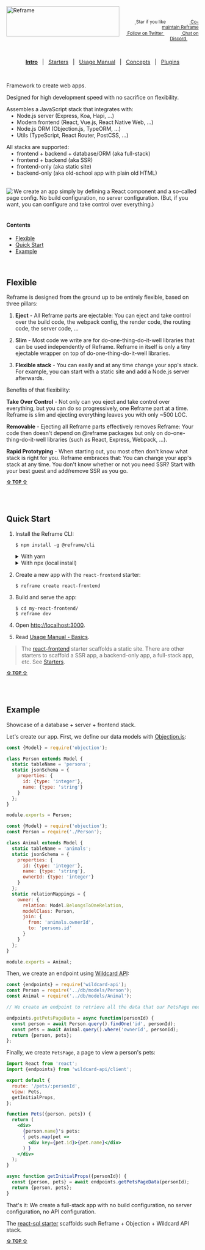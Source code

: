 <!---






    WARNING, READ THIS.
    This is a computed file. Do not edit.
    Edit `/docs/intro.template.md` instead.












    WARNING, READ THIS.
    This is a computed file. Do not edit.
    Edit `/docs/intro.template.md` instead.












    WARNING, READ THIS.
    This is a computed file. Do not edit.
    Edit `/docs/intro.template.md` instead.












    WARNING, READ THIS.
    This is a computed file. Do not edit.
    Edit `/docs/intro.template.md` instead.












    WARNING, READ THIS.
    This is a computed file. Do not edit.
    Edit `/docs/intro.template.md` instead.






-->
<a href="/../../#readme">
    <img align="left" src="https://github.com/reframejs/reframe/raw/master/docs/images/logo-with-title-and-slogan.min.svg?sanitize=true" width=296 height=79 style="max-width:100%;" alt="Reframe"/>
</a>
<br/>
<p align="right">
    <sup>
        <a href="#">
            <img
              src="https://github.com/reframejs/reframe/raw/master/docs/images/star.svg?sanitize=true"
              width="16"
              height="12"
            >
        </a>
        Star if you like
        &nbsp;&nbsp;&nbsp;&nbsp;
        &nbsp;&nbsp;&nbsp;&nbsp;
        &nbsp;&nbsp;
        <a href="https://github.com/reframejs/reframe/blob/master/contributing.md">
            <img
              src="https://github.com/reframejs/reframe/raw/master/docs/images/biceps.min.svg?sanitize=true"
              width="16"
              height="14"
            >
            Co-maintain Reframe
        </a>
    </sup>
    <br/>
    <sup>
        <a href="https://twitter.com/reframejs">
            <img
              src="https://github.com/reframejs/reframe/raw/master/docs/images/tw.svg?sanitize=true"
              width="15"
              height="13"
            >
            Follow on Twitter
        </a>
        &nbsp;&nbsp;&nbsp;&nbsp;&nbsp;
        &nbsp;&nbsp;
        <a href="https://discord.gg/kqXf65G">
            <img
              src="https://github.com/reframejs/reframe/raw/master/docs/images/chat.svg?sanitize=true"
              width="14"
              height="10"
            >
            Chat on Discord
        </a>
        &nbsp;&nbsp;&nbsp;&nbsp;
        &nbsp;&nbsp;&nbsp;&nbsp;
    </sup>
</p>
&nbsp;
<p align='center'><a href="/../../#readme"><b>Intro</b></a> &nbsp; | &nbsp; <a href="/docs/starters.md#readme">Starters</a> &nbsp; | &nbsp; <a href="/docs/usage-manual.md#readme">Usage Manual</a> &nbsp; | &nbsp; <a href="/docs/concepts.md#readme">Concepts</a> &nbsp; | &nbsp; <a href="/docs/plugins.md#readme">Plugins</a></p>
&nbsp;

Framework to create web apps.

Designed for high development speed with no sacrifice on flexibility.

Assembles a JavaScript stack that integrates with:
<br/> &nbsp;&nbsp;&nbsp;&#8226;&nbsp;
Node.js server (Express, Koa, Hapi, ...)
<br/> &nbsp;&nbsp;&nbsp;&#8226;&nbsp;
Modern frontend (React, Vue.js, React Native Web, ...)
<br/> &nbsp;&nbsp;&nbsp;&#8226;&nbsp;
Node.js ORM (Objection.js, TypeORM, ...)
<br/> &nbsp;&nbsp;&nbsp;&#8226;&nbsp;
Utils (TypeScript, React Router, PostCSS, ...)

All stacks are supported:
<br/> &nbsp;&nbsp;&nbsp;&#8226;&nbsp;
frontend + backend + database/ORM (aka full-stack)
<br/> &nbsp;&nbsp;&nbsp;&#8226;&nbsp;
frontend + backend (aka SSR)
<br/> &nbsp;&nbsp;&nbsp;&#8226;&nbsp;
frontend-only (aka static site)
<br/> &nbsp;&nbsp;&nbsp;&#8226;&nbsp;
backend-only (aka old-school app with plain old HTML)

<br/>

<a href="/examples/simple/pages/welcome.config.js" target="_blank">
<img src='https://github.com/reframejs/reframe/raw/master/docs/images/previews/welcome.png?sanitize=true' align="left"/>
</a>
We create an app simply by defining a React component and a so-called page config.
No build configuration,
no server configuration.
(But, if you want, you can configure and take control over everything.)

<br/>
<br/>

#### Contents

 - [Flexible](#flexible)
 - [Quick Start](#quick-start)
 - [Example](#example)

<br/>

## Flexible

Reframe is designed from the ground up to be entirely flexible,
based on three pillars:

1. **Eject** -
   All Reframe parts are ejectable:
   You can eject and take control over
   the build code,
   the webpack config,
   the render code,
   the routing code,
   the server code,
   ...

2. **Slim** -
   Most code we write are for do-one-thing-do-it-well libraries that can be used independently of Reframe.
   Reframe in itself is only a tiny ejectable wrapper on top of do-one-thing-do-it-well libraries.

3. **Flexible stack** -
   You can easily
   and at any time
   change your app's stack.
   For example, you can start with a static site
   and add a Node.js server afterwards.

Benefits of that flexibility:

**Take Over Control** -
Not only can you eject and take control over everything,
but you can do so
progressively,
one Reframe part at a time.
Reframe is slim
and ejecting everything leaves you with only ~500 LOC.

**Removable** -
Ejecting all Reframe parts effectively removes Reframe:
Your code then doesn't depend on @reframe packages but only on do-one-thing-do-it-well libraries
(such as React, Express, Webpack, ...).

**Rapid Prototyping** -
When starting out,
you most often don't know what stack is right for you.
Reframe embraces that:
You can change your app's stack at any time.
You don't know whether or not you need SSR?
Start with your best guest and add/remove SSR
as you go.

<b><sub><a href="#contents">&#8679; TOP  &#8679;</a></sub></b>

<br/>
<br/>





## Quick Start

1. Install the Reframe CLI:
   ~~~shell
   $ npm install -g @reframe/cli
   ~~~
   <details>
   <summary>With yarn</summary>

   ~~~shell
   $ yarn global add @reframe/cli
   ~~~
   </details>
   <details>
   <summary>With npx (local install)</summary>

   Instead of globally installing `@reframe/cli`, you can use
   [npx](https://medium.com/@maybekatz/introducing-npx-an-npm-package-runner-55f7d4bd282b):
   ~~~shell
   $ npx @reframe/cli create react-frontend
   ~~~

   Then prefix every `$ reframe <command>` with `npx`.
   For example:
   ~~~shell
   $ cd my-react-frontend/
   $ npx reframe dev
   ~~~
   npx uses the `@reframe/cli` locally installed at `my-react-frontend/node_modules/@reframe/cli`.
   <br/><br/>
   </details>

2. Create a new app with the `react-frontend` starter:
   ~~~shell
   $ reframe create react-frontend
   ~~~

3. Build and serve the app:
   ~~~shell
   $ cd my-react-frontend/
   $ reframe dev
   ~~~

4. Open [http://localhost:3000](http://localhost:3000).

5. Read [Usage Manual - Basics](/docs/usage-manual.md#basics).

> The
> [react-frontend](/plugins/create/starters/react-frontend#readme)
> starter scaffolds a static site.
> There are other starters to scaffold
> a SSR app, a backend-only app, a full-stack app, etc.
> See [Starters](/docs/starters.md#readme).

<b><sub><a href="#contents">&#8679; TOP  &#8679;</a></sub></b>

<br/>
<br/>





## Example

Showcase of a database + server + frontend stack.

Let's create our app.
First, we define our data models with
[Objection.js](https://github.com/Vincit/objection.js):

~~~js
const {Model} = require('objection');

class Person extends Model {
  static tableName = 'persons';
  static jsonSchema = {
    properties: {
      id: {type: 'integer'},
      name: {type: 'string'}
    }
  };
}

module.exports = Person;
~~~
~~~js
const {Model} = require('objection');
const Person = require('./Person');

class Animal extends Model {
  static tableName = 'animals';
  static jsonSchema = {
    properties: {
      id: {type: 'integer'},
      name: {type: 'string'},
      ownerId: {type: 'integer'}
    }
  };
  static relationMappings = {
    owner: {
      relation: Model.BelongsToOneRelation,
      modelClass: Person,
      join: {
        from: 'animals.ownerId',
        to: 'persons.id'
      }
    }
  };
}

module.exports = Animal;
~~~

Then, we create an endpoint using [Wildcard API](https://github.com/brillout/wildcard-api#readme):
~~~js
const {endpoints} = require('wildcard-api');
const Person = require('../db/models/Person');
const Animal = require('../db/models/Animal');

// We create an endpoint to retrieve all the data that our PetsPage need.

endpoints.getPetsPageData = async function(personId) {
  const person = await Person.query().findOne('id', personId);
  const pets = await Animal.query().where('ownerId', personId);
  return {person, pets};
};
~~~

Finally, we create `PetsPage`, a page to view a person's pets:
~~~jsx
import React from 'react';
import {endpoints} from 'wildcard-api/client';

export default {
  route: '/pets/:personId',
  view: Pets,
  getInitialProps,
};

function Pets({person, pets}) {
  return (
    <div>
      {person.name}'s pets:
      { pets.map(pet =>
        <div key={pet.id}>{pet.name}</div>
      ) }
    </div>
  );
}

async function getInitialProps({personId}) {
  const {person, pets} = await endpoints.getPetsPageData(personId);
  return {person, pets};
}
~~~

That's it:
We create a full-stack app with
no build configuration,
no server configuration,
no API configuration.

The [react-sql starter](/plugins/create/starters/react-sql#readme)
scaffolds such Reframe + Objection + Wildcard API stack.

<b><sub><a href="#contents">&#8679; TOP  &#8679;</a></sub></b>

<br/>
<br/>

<!---






    WARNING, READ THIS.
    This is a computed file. Do not edit.
    Edit `/docs/intro.template.md` instead.












    WARNING, READ THIS.
    This is a computed file. Do not edit.
    Edit `/docs/intro.template.md` instead.












    WARNING, READ THIS.
    This is a computed file. Do not edit.
    Edit `/docs/intro.template.md` instead.












    WARNING, READ THIS.
    This is a computed file. Do not edit.
    Edit `/docs/intro.template.md` instead.












    WARNING, READ THIS.
    This is a computed file. Do not edit.
    Edit `/docs/intro.template.md` instead.






-->
